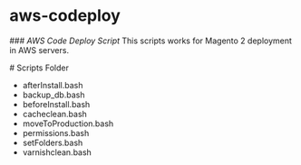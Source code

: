 # aws-codeploy
### *AWS Code Deploy Script*
This scripts works for Magento 2 deployment in AWS servers.

# Scripts Folder
* afterInstall.bash
* backup_db.bash
* beforeInstall.bash
* cacheclean.bash
* moveToProduction.bash
* permissions.bash
* setFolders.bash
* varnishclean.bash
